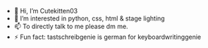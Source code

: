 - 👋 Hi, I’m Cutekitten03
- 👀 I’m interested in python, css, html & stage lighting
- 📫 To directly talk to me please dm me.
- ⚡ Fun fact: tastschreibgenie is german for keyboardwritinggenie

<!---
thatcutekitten03/thatcutekitten03 is a ✨ special ✨ repository because its `README.md` (this file) appears on your GitHub profile.
You can click the Preview link to take a look at your changes.
--->
